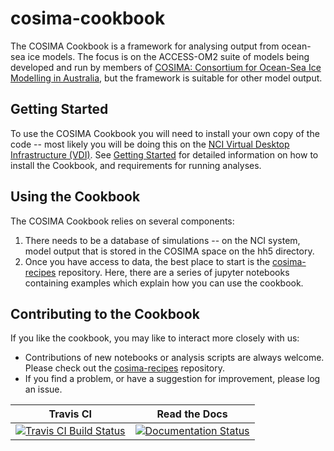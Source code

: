 # cosima-cookbook

The COSIMA Cookbook is a framework for analysing output from ocean-sea ice models. The focus is on the ACCESS-OM2 suite of models being developed and run by members of [COSIMA: Consortium for Ocean-Sea Ice Modelling in Australia](http://cosima.org.au), but the framework is suitable for other model output.

## Getting Started
To use the COSIMA Cookbook you will need to install your own copy of the code -- most likely you will be doing this on the [NCI Virtual Desktop Infrastructure (VDI)](http://nci.org.au/services/vdi/). See [Getting Started](http://cosima-cookbook.readthedocs.io/en/latest/getting_started.html) for detailed information on how to install the Cookbook, and requirements for running analyses.

## Using the Cookbook
The COSIMA Cookbook relies on several components:
 1. There needs to be a database of simulations -- on the NCI system, model output that is stored in the COSIMA space on the hh5 directory.
 2. Once you have access to data, the best place to start is the [cosima-recipes](https://github.com/OceansAus/cosima-recipes) repository. Here, there are a series of jupyter notebooks containing examples which explain how you can use the cookbook.


## Contributing to the Cookbook
If you like the cookbook, you may like to interact more closely with us:
 * Contributions of new notebooks or analysis scripts are always welcome. Please check out the [cosima-recipes](https://github.com/OceansAus/cosima-recipes) repository.
 * If you find a problem, or have a suggestion for improvement, please log an issue.

| Travis CI | Read the Docs | 
|:---------:|:-------------:|
| [![Travis CI Build Status](https://travis-ci.org/OceansAus/cosima-cookbook.svg?branch=master)](https://travis-ci.org/OceansAus/cosima-cookbook) | [![Documentation Status](https://readthedocs.org/projects/cosima-cookbook/badge/?version=latest)](https://cosima-cookbook.readthedocs.org/en/latest) |
